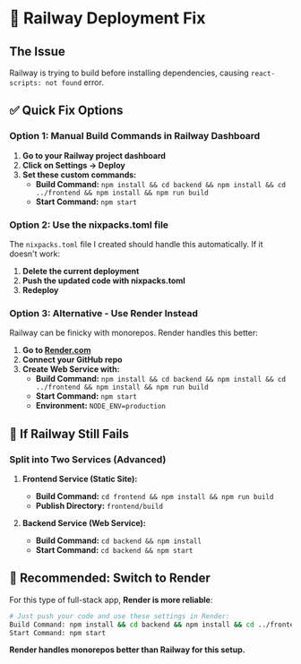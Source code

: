 # 🚂 Railway Deployment Fix

## The Issue
Railway is trying to build before installing dependencies, causing `react-scripts: not found` error.

## ✅ Quick Fix Options

### **Option 1: Manual Build Commands in Railway Dashboard**

1. **Go to your Railway project dashboard**
2. **Click on Settings → Deploy**  
3. **Set these custom commands:**
   - **Build Command:** `npm install && cd backend && npm install && cd ../frontend && npm install && npm run build`
   - **Start Command:** `npm start`

### **Option 2: Use the nixpacks.toml file**

The `nixpacks.toml` file I created should handle this automatically. If it doesn't work:

1. **Delete the current deployment**
2. **Push the updated code with nixpacks.toml**
3. **Redeploy**

### **Option 3: Alternative - Use Render Instead**

Railway can be finicky with monorepos. Render handles this better:

1. **Go to [Render.com](https://render.com)**
2. **Connect your GitHub repo**
3. **Create Web Service with:**
   - **Build Command:** `npm install && cd backend && npm install && cd ../frontend && npm install && npm run build`
   - **Start Command:** `npm start`
   - **Environment:** `NODE_ENV=production`

## 🔧 If Railway Still Fails

### **Split into Two Services (Advanced)**

1. **Frontend Service (Static Site):**
   - **Build Command:** `cd frontend && npm install && npm run build`
   - **Publish Directory:** `frontend/build`

2. **Backend Service (Web Service):**
   - **Build Command:** `cd backend && npm install`
   - **Start Command:** `cd backend && npm start`

## 🎯 Recommended: Switch to Render

For this type of full-stack app, **Render is more reliable**:

```bash
# Just push your code and use these settings in Render:
Build Command: npm install && cd backend && npm install && cd ../frontend && npm install && npm run build
Start Command: npm start
```

**Render handles monorepos better than Railway for this setup.** 